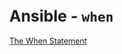 # Ansible - `when`

[The When Statement](https://docs.ansible.com/ansible/latest/user_guide/playbooks_conditionals.html#the-when-statement)